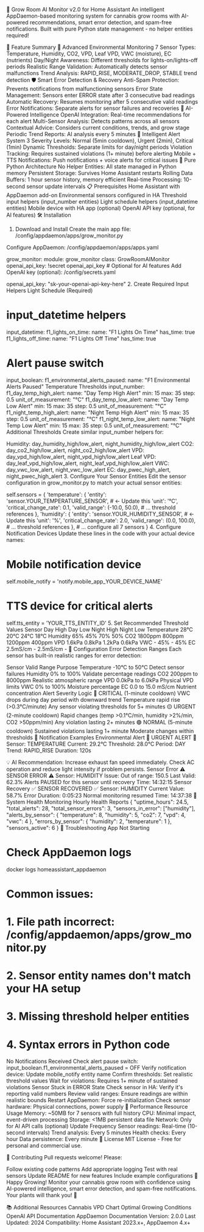 🤖 Grow Room AI Monitor v2.0 for Home Assistant
An intelligent AppDaemon-based monitoring system for cannabis grow rooms with AI-powered recommendations, smart error detection, and spam-free notifications. Built with pure Python state management - no helper entities required!

🚀 Feature Summary
🌱 Advanced Environmental Monitoring
7 Sensor Types: Temperature, Humidity, CO2, VPD, Leaf VPD, VWC (moisture), EC (nutrients)
Day/Night Awareness: Different thresholds for lights-on/lights-off periods
Realistic Range Validation: Automatically detects sensor malfunctions
Trend Analysis: RAPID_RISE, MODERATE_DROP, STABLE trend detection
🛡️ Smart Error Detection & Recovery
Anti-Spam Protection: Prevents notifications from malfunctioning sensors
Error State Management: Sensors enter ERROR state after 3 consecutive bad readings
Automatic Recovery: Resumes monitoring after 5 consecutive valid readings
Error Notifications: Separate alerts for sensor failures and recoveries
🧠 AI-Powered Intelligence
OpenAI Integration: Real-time recommendations for each alert
Multi-Sensor Analysis: Detects patterns across all sensors
Contextual Advice: Considers current conditions, trends, and grow stage
Periodic Trend Reports: AI analysis every 5 minutes
🚨 Intelligent Alert System
3 Severity Levels: Normal (5min cooldown), Urgent (2min), Critical (1min)
Dynamic Thresholds: Separate limits for day/night periods
Violation Tracking: Requires sustained violations (1+ minute) before alerting
Mobile + TTS Notifications: Push notifications + voice alerts for critical issues
💾 Pure Python Architecture
No Helper Entities: All state managed in Python memory
Persistent Storage: Survives Home Assistant restarts
Rolling Data Buffers: 1 hour sensor history, memory efficient
Real-time Processing: 10-second sensor update intervals
📋 Prerequisites
Home Assistant with AppDaemon add-on
Environmental sensors configured in HA
Threshold input helpers (input_number entities)
Light schedule helpers (input_datetime entities)
Mobile device with HA app (optional)
OpenAI API key (optional, for AI features)
🛠️ Installation
1. Download and Install
Create the main app file:
/config/appdaemon/apps/grow_monitor.py

Configure AppDaemon:
/config/appdaemon/apps/apps.yaml

grow_monitor:
  module: grow_monitor
  class: GrowRoomAIMonitor
  openai_api_key: !secret openai_api_key  # Optional for AI features
Add OpenAI key (optional):
/config/secrets.yaml

openai_api_key: "sk-your-openai-api-key-here"
2. Create Required Input Helpers
Light Schedule (Required)
# input_datetime helpers
input_datetime:
  f1_lights_on_time:
    name: "F1 Lights On Time"
    has_time: true
  f1_lights_off_time:
    name: "F1 Lights Off Time" 
    has_time: true

# Alert pause switch
input_boolean:
  f1_environmental_alerts_paused:
    name: "F1 Environmental Alerts Paused"
Temperature Thresholds
input_number:
  f1_day_temp_high_alert:
    name: "Day Temp High Alert"
    min: 15
    max: 35
    step: 0.5
    unit_of_measurement: "°C"
  f1_day_temp_low_alert:
    name: "Day Temp Low Alert"
    min: 15
    max: 35
    step: 0.5
    unit_of_measurement: "°C"
  f1_night_temp_high_alert:
    name: "Night Temp High Alert"
    min: 15
    max: 35
    step: 0.5
    unit_of_measurement: "°C"
  f1_night_temp_low_alert:
    name: "Night Temp Low Alert"
    min: 15
    max: 35
    step: 0.5
    unit_of_measurement: "°C"
Additional Thresholds
Create similar input_number helpers for:

Humidity: day_humidity_high/low_alert, night_humidity_high/low_alert
CO2: day_co2_high/low_alert, night_co2_high/low_alert
VPD: day_vpd_high/low_alert, night_vpd_high/low_alert
Leaf VPD: day_leaf_vpd_high/low_alert, night_leaf_vpd_high/low_alert
VWC: day_vwc_low_alert, night_vwc_low_alert
EC: day_pwec_high_alert, night_pwec_high_alert
3. Configure Your Sensor Entities
Edit the sensor configuration in grow_monitor.py to match your actual sensor entities:

self.sensors = {
    'temperature': {
        'entity': 'sensor.YOUR_TEMPERATURE_SENSOR',  # ← Update this
        'unit': '°C',
        'critical_change_rate': 0.1,
        'valid_range': (-10.0, 50.0),
        # ... threshold references
    },
    'humidity': {
        'entity': 'sensor.YOUR_HUMIDITY_SENSOR',  # ← Update this
        'unit': '%',
        'critical_change_rate': 2.0,
        'valid_range': (0.0, 100.0),
        # ... threshold references
    },
    # ... configure all 7 sensors
}
4. Configure Notification Devices
Update these lines in the code with your actual device names:

# Mobile notification device
self.mobile_notify = 'notify.mobile_app_YOUR_DEVICE_NAME'

# TTS device for critical alerts
self.tts_entity = 'YOUR_TTS_ENTITY_ID'
5. Set Recommended Threshold Values
Sensor	Day High	Day Low	Night High	Night Low
Temperature	28°C	20°C	24°C	18°C
Humidity	65%	45%	70%	50%
CO2	1800ppm	800ppm	1200ppm	400ppm
VPD	1.6kPa	0.8kPa	1.2kPa	0.6kPa
VWC	-	45%	-	45%
EC	2.5mS/cm	-	2.5mS/cm	-
🔧 Configuration
Error Detection Ranges
Each sensor has built-in realistic ranges for error detection:

Sensor	Valid Range	Purpose
Temperature	-10°C to 50°C	Detect sensor failures
Humidity	0% to 100%	Validate percentage readings
CO2	200ppm to 8000ppm	Realistic atmospheric range
VPD	0.0kPa to 6.0kPa	Physical VPD limits
VWC	0% to 100%	Moisture percentage
EC	0.0 to 15.0 mS/cm	Nutrient concentration
Alert Severity Logic
🔴 CRITICAL (1-minute cooldown)
VWC drops during day period with downward trend
Temperature rapid rise (>0.3°C/minute)
Any sensor violating thresholds for 5+ minutes
🟡 URGENT (2-minute cooldown)
Rapid changes (temp >0.1°C/min, humidity >2%/min, CO2 >50ppm/min)
Any violation lasting 2+ minutes
🟢 NORMAL (5-minute cooldown)
Sustained violations lasting 1+ minute
Moderate changes within thresholds
📱 Notification Examples
Environmental Alert
🚨 URGENT ALERT 🚨
Sensor: TEMPERATURE
Current: 29.2°C
Threshold: 28.0°C
Period: DAY
Trend: RAPID_RISE
Duration: 120s

💡 AI Recommendation:
Increase exhaust fan speed immediately.
Check AC operation and reduce light
intensity if problem persists.
Sensor Error
⚠️ SENSOR ERROR ⚠️
Sensor: HUMIDITY
Issue: Out of range: 150.5
Last Valid: 62.3%
Alerts PAUSED for this sensor until recovery
Time: 14:32:15
Sensor Recovery
✅ SENSOR RECOVERED ✅
Sensor: HUMIDITY
Current Value: 58.7%
Error Duration: 0:05:23
Normal monitoring resumed
Time: 14:37:38
🏥 System Health Monitoring
Hourly Health Reports
{
  "uptime_hours": 24.5,
  "total_alerts": 28,
  "total_sensor_errors": 3,
  "sensors_in_error": ["humidity"],
  "alerts_by_sensor": {
    "temperature": 8,
    "humidity": 5,
    "co2": 7,
    "vpd": 4,
    "vwc": 4
  },
  "errors_by_sensor": {
    "humidity": 2,
    "temperature": 1
  },
  "sensors_active": 6
}
🐛 Troubleshooting
App Not Starting
# Check AppDaemon logs
docker logs homeassistant_appdaemon

# Common issues:
# 1. File path incorrect: /config/appdaemon/apps/grow_monitor.py
# 2. Sensor entity names don't match your HA setup
# 3. Missing threshold helper entities
# 4. Syntax errors in Python code
No Notifications Received
Check alert pause switch: input_boolean.f1_environmental_alerts_paused = OFF
Verify notification device: Update mobile_notify entity name
Confirm thresholds: Set realistic threshold values
Wait for violations: Requires 1+ minute of sustained violations
Sensor Stuck in ERROR State
Check sensor in HA: Verify it's reporting valid numbers
Review valid ranges: Ensure readings are within realistic bounds
Restart AppDaemon: Force re-initialization
Check sensor hardware: Physical connections, power supply
🚀 Performance
Resource Usage
Memory: ~50MB for 7 sensors with full history
CPU: Minimal impact, event-driven processing
Storage: <1MB persistent data file
Network: Only for AI API calls (optional)
Update Frequency
Sensor readings: Real-time (10-second intervals)
Trend analysis: Every 5 minutes
Health checks: Every hour
Data persistence: Every minute
📄 License
MIT License - Free for personal and commercial use.

🤝 Contributing
Pull requests welcome! Please:

Follow existing code patterns
Add appropriate logging
Test with real sensors
Update README for new features
Include example configurations
🌿 Happy Growing!
Monitor your cannabis grow room with confidence using AI-powered intelligence, smart error detection, and spam-free notifications. Your plants will thank you! 🚀

📚 Additional Resources
Cannabis VPD Chart
Optimal Growing Conditions
OpenAI API Documentation
AppDaemon Documentation
Version: 2.0.0
Last Updated: 2024
Compatibility: Home Assistant 2023.x+, AppDaemon 4.x+
